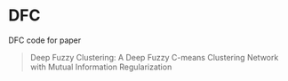 # DFC
DFC code for paper 
>Deep Fuzzy Clustering: A Deep Fuzzy C-means Clustering Network with Mutual Information Regularization
